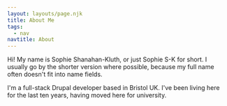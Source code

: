 ```yaml
---
layout: layouts/page.njk
title: About Me
tags:
  - nav
navtitle: About
---
```


Hi! My name is Sophie Shanahan-Kluth, or just Sophie S-K for short. I usually go by the shorter version where possible, because my full name often doesn't fit into name fields.

I'm a full-stack Drupal developer based in Bristol UK. I've been living here for the last ten years, having moved here for university.
